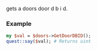gets a doors door d b i d.
### Example

```perl
my $val = $doors->GetDoorDBID();
quest::say($val); # Returns uint
```